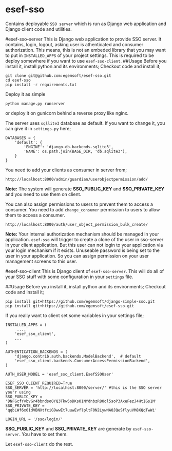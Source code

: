 # esef-sso

Contains deployable `SSO server` which is run as Django web application and Django client code and utilities.


#esef-sso-server
This is Django web application to provide SSO server. It contains, login, logout, asking user is athenticated and consumer authorization. This means, this is not an embeded library that you may want to put in `INSTALLED_APPS` of your project settings. This is required to be deploy somewhere if you want to use `esef-sso-client`. 
##Usage
Before you install it, install python and its environments;
Checkout code and install it;

```
git clone git@github.com:egemsoft/esef-sso.git
cd esef-sso
pip install -r requirements.txt
```

Deploy it as simple
```
python manage.py runserver
```
or deploy it on gunicorn behind a reverse proxy like nginx.

The server uses `sqllite3` database as default. If you want to change it, you can give it in `settings.py` here;

```
DATABASES = {
    'default': {
        'ENGINE': 'django.db.backends.sqlite3',
        'NAME': os.path.join(BASE_DIR, 'db.sqlite3'),
    }
}
```

You need to add your clients as consumer in server from;

```
http://localhost:8000/admin/guardian/userobjectpermission/add/
```
**Note:** The system will generate **SSO\_PUBLIC\_KEY** and **SSO\_PRIVATE\_KEY** and you need to use them on client.

You can also assign permissions to users to prevent them to access a consumer. You need to add `change_consumer` permission to users to allow them to access a consumer.

```
http://localhost:8000/auth/user_object_permission_bulk_create/
```

**Note:** Your internal authorization mechanism should be managed in your application. `esef-sso` will trigger to create a clone of the user in sso-server in your client application. But this user can not login to your application via your login mechanism if it exists. Unuseable password is being set to the user in your application. So you can assign permission on your user management screens to this user.

#esef-sso-client
This is Django client of `esef-sso-server`. This will do all of your SSO stuff with some configuration in your `settings` file.

##Usage
Before you install it, install python and its environments;
Checkout code and install it;

```
pip install git+https://github.com/egemsoft/django-simple-sso.git
pip install git+https://github.com/egemsoft/esef-sso.git
```


If you really want to client set some variables in your settings file;
```
INSTALLED_APPS = (
	 ...,
    'esef_sso_client',
    ...
)

AUTHENTICATION_BACKENDS = (
    'django.contrib.auth.backends.ModelBackend',  # default
    'esef_sso_client.backends.ConsumerAccessPermissionBackend',
)

AUTH_USER_MODEL = 'esef_sso_client.EsefSSOUser'

ESEF_SSO_CLIENT_REQUIRED=True
SSO_SERVER = 'http://localhost:8000/server/' #this is the SSO server you'r using
SSO_PUBLIC_KEY = 'DNFGcfYvbvGr4bbndso0YQ3Tkw5oDKsO1NYdnbzR8Ool5soP3AxeFezJ4HtIGs1M'
SSO_PRIVATE_KEY = 'qqbLWf6x01dVBNXtfciG9wwEt7uuwEvflpltF0N2LywNA0JQeSflyuVM8XQqTwWi'

LOGIN_URL = '/sso/login/'
```
**SSO\_PUBLIC\_KEY** and **SSO\_PRIVATE\_KEY** are generate by `esef-sso-server`. You have to set them. 

Let `esef-sso-client` do the rest.
